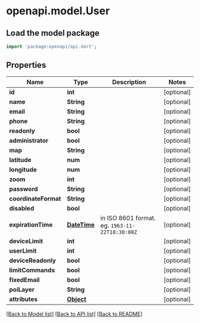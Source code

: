 # openapi.model.User

## Load the model package
```dart
import 'package:openapi/api.dart';
```

## Properties
Name | Type | Description | Notes
------------ | ------------- | ------------- | -------------
**id** | **int** |  | [optional] 
**name** | **String** |  | [optional] 
**email** | **String** |  | [optional] 
**phone** | **String** |  | [optional] 
**readonly** | **bool** |  | [optional] 
**administrator** | **bool** |  | [optional] 
**map** | **String** |  | [optional] 
**latitude** | **num** |  | [optional] 
**longitude** | **num** |  | [optional] 
**zoom** | **int** |  | [optional] 
**password** | **String** |  | [optional] 
**coordinateFormat** | **String** |  | [optional] 
**disabled** | **bool** |  | [optional] 
**expirationTime** | [**DateTime**](DateTime.md) | in ISO 8601 format. eg. `1963-11-22T18:30:00Z` | [optional] 
**deviceLimit** | **int** |  | [optional] 
**userLimit** | **int** |  | [optional] 
**deviceReadonly** | **bool** |  | [optional] 
**limitCommands** | **bool** |  | [optional] 
**fixedEmail** | **bool** |  | [optional] 
**poiLayer** | **String** |  | [optional] 
**attributes** | [**Object**](.md) |  | [optional] 

[[Back to Model list]](../README.md#documentation-for-models) [[Back to API list]](../README.md#documentation-for-api-endpoints) [[Back to README]](../README.md)


